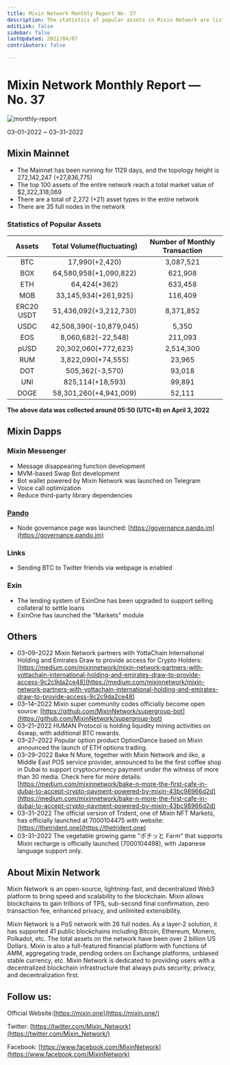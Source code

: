 ```yaml
---
title: Mixin Network Monthly Report No. 37
description: The statistics of popular assets in Mixin Network are listed. Ecosystem development, with Mixin Messenger, Pando, exin, Mixpay, Trident and other AMA crypto events and partnerships.  Mixin Network partners with YottaChain International Holding and Emirates Draw to provide access for Crypto Holders and other news.
editLink: false
sidebar: false
lastUpdated: 2022/04/07
contributors: false

---
```


# Mixin Network Monthly Report — No. 37

![monthly-report](./monthly-37.png)

03–01–2022 ~ 03–31–2022

## Mixin Mainnet

- The Mainnet has been running for 1129 days, and the topology height is 272,142,247 (+27,836,775)
- The top 100 assets of the entire network reach a total market value of $2,322,318,069
- There are a total of 2,272 (+21) asset types in the entire network
- There are 35 full nodes in the network

### Statistics of Popular Assets

| Assets     | Total Volume(fluctuating) | Number of Monthly Transaction |
|:----------:|:-------------------------:|:-----------------------------:|
| BTC        | 17,990(+2,420)          | 3,087,521 |
| BOX        | 64,580,958(+1,090,822)  | 621,908   |
| ETH        | 64,424(+362)            | 633,458   |
| MOB        | 33,145,934(+261,925)    | 116,409   |
| ERC20 USDT | 51,436,092(+3,212,730)  | 8,371,852 |
| USDC       | 42,508,390(-10,879,045) | 5,350     |
| EOS        | 8,060,682(-22,548)      | 211,093   |
| pUSD       | 20,302,060(+772,623)    | 2,514,300 |
| RUM        | 3,822,090(+74,555)      | 23,965    |
| DOT        | 505,362(-3,570)         | 93,018    |
| UNI        | 825,114(+18,593)        | 99,891    |
| DOGE       | 58,301,260(+4,941,009)  | 52,111    |

  **The above data was collected around 05:50 (UTC+8) on April 3, 2022**

## Mixin Dapps

### Mixin Messenger

- Message disappearing function development
- MVM-based Swap Bot development
- Bot wallet powered by Mixin Network was launched on Telegram
- Voice call optimization
- Reduce third-party library dependencies

### [Pando](https://pando.im/)

- Node governance page was launched: [https://governance.pando.im](https://governance.pando.im)

### Links

- Sending BTC to Twitter friends via webpage is enabled

### Exin

- The lending system of ExinOne has been upgraded to support selling collateral to settle loans
- ExinOne has launched the "Markets" module

## Others

- 03–09–2022
  Mixin Network partners with YottaChain International Holding and Emirates Draw to provide access for Crypto Holders: [https://medium.com/mixinnetwork/mixin-network-partners-with-yottachain-international-holding-and-emirates-draw-to-provide-access-9c2c9da2ce48](https://medium.com/mixinnetwork/mixin-network-partners-with-yottachain-international-holding-and-emirates-draw-to-provide-access-9c2c9da2ce48)
- 03–14–2022
  Mixin super community codes officially become open source: [https://github.com/MixinNetwork/supergroup-bot](https://github.com/MixinNetwork/supergroup-bot)
- 03–21–2022
  HUMAN Protocol is holding liquidity mining activities on 4swap, with additional BTC rewards.
- 03–27–2022
  Popular option product OptionDance based on Mixin announced the launch of ETH options trading.
- 03–29–2022
  Bake N More, together with Mixin Network and iiko, a Middle East POS service provider, announced to be the first coffee shop in Dubai to support cryptocurrency payment under the witness of more than 30 media. Check here for more details: [https://medium.com/mixinnetwork/bake-n-more-the-first-cafe-in-dubai-to-accept-crypto-payment-powered-by-mixin-43bc98966d2d](https://medium.com/mixinnetwork/bake-n-more-the-first-cafe-in-dubai-to-accept-crypto-payment-powered-by-mixin-43bc98966d2d)
- 03–31–2022
  The official version of Trident, one of Mixin NFT Markets, has officially launched at 7000104475 with website: [https://thetrident.one](https://thetrident.one)
- 03–31–2022
  The vegetable growing game "ポチッと Farm" that supports Mixin recharge is officially launched (7000104498), with Japanese language support only.

## About Mixin Network

Mixin Network is an open-source, lightning-fast, and decentralized Web3 platform to bring speed and scalability to the blockchain. Mixin allows blockchains to gain trillions of TPS, sub-second final confirmation, zero transaction fee, enhanced privacy, and unlimited extensibility.

Mixin Network is a PoS network with 26 full nodes. As a layer-2 solution, it has supported 41 public blockchains including Bitcoin, Ethereum, Monero, Polkadot, etc. The total assets on the network have been over 2 billion US Dollars. Mixin is also a full-featured financial platform with functions of AMM, aggregating trade, pending orders on Exchange platforms, unbiased stable currency, etc. Mixin Network is dedicated to providing users with a decentralized blockchain infrastructure that always puts security, privacy, and decentralization first.

## Follow us:

Official Website:[https://mixin.one](https://mixin.one/)

Twitter: [https://twitter.com/Mixin_Network](https://twitter.com/Mixin_Network/)

Facebook: [https://www.facebook.com/MixinNetwork](https://www.facebook.com/MixinNetwork)
